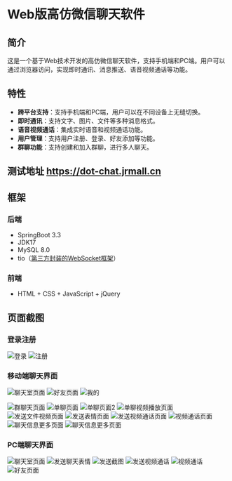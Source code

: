 # Web版高仿微信聊天软件

## 简介

这是一个基于Web技术开发的高仿微信聊天软件，支持手机端和PC端。用户可以通过浏览器访问，实现即时通讯、消息推送、语音视频通话等功能。

## 特性

- **跨平台支持**：支持手机端和PC端，用户可以在不同设备上无缝切换。
- **即时通讯**：支持文字、图片、文件等多种消息格式。
- **语音视频通话**：集成实时语音和视频通话功能。
- **用户管理**：支持用户注册、登录、好友添加等功能。
- **群聊功能**：支持创建和加入群聊，进行多人聊天。

## 测试地址  https://dot-chat.jrmall.cn

## 框架

### 后端

- SpringBoot 3.3
- JDK17
- MySQL 8.0
- tio（[第三方封装的WebSocket框架](https://gitee.com/tywo45/t-io)）

### 前端

- HTML + CSS + JavaScript + jQuery

## 页面截图

### 登录注册
![登录](screenshot/login.png)
![注册](screenshot/register.png)

### 移动端聊天界面

![聊天室页面](screenshot/chatroom.png)
![好友页面](screenshot/friends.png)
![我的](screenshot/my.png)

![群聊天页面](screenshot/msg-group.png)
![单聊页面](screenshot/msg-s.png)
![单聊页面2](screenshot/msg-s2.png)
![单聊视频播放页面](screenshot/msg-video-play.png)
![发送文件视频页面](screenshot/msg-send-file.png)
![发送表情页面](screenshot/msg-send-emoji.png)
![发送视频通话页面](screenshot/msg-send-video.png)
![视频通话页面](screenshot/msg-video-call.png)
![聊天信息更多页面](screenshot/msg-more.png)
![聊天信息更多页面](screenshot/msg-group-more.png)

### PC端聊天界面
![聊天室页面](screenshot/pc-chatroom.png)
![发送聊天表情](screenshot/pc-msg-send-emoji.png)
![发送截图](screenshot/pc-msg-send-screenshot.png)
![发送视频通话](screenshot/pc-msg-send-video-call.png)
![视频通话](screenshot/pc-msg-video-call.png)
![好友页面](screenshot/pc-friends.png)